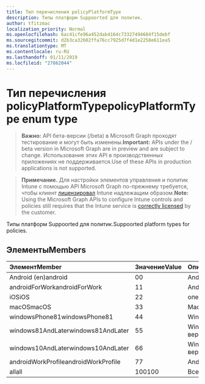 ```yaml
---
title: Тип перечисления policyPlatformType
description: Типы платформ Suppoorted для политик.
author: tfitzmac
localization_priority: Normal
ms.openlocfilehash: 6ac41cfe96a452dab4164c73327494684f15debf
ms.sourcegitcommit: d2b3ca32602ffa76cc7925d7f4d1e2258e611ea5
ms.translationtype: MT
ms.contentlocale: ru-RU
ms.lasthandoff: 01/11/2019
ms.locfileid: "27862044"
---
```

# <a name="policyplatformtype-enum-type"></a><span data-ttu-id="52392-103">Тип перечисления policyPlatformType</span><span class="sxs-lookup"><span data-stu-id="52392-103">policyPlatformType enum type</span></span>

> <span data-ttu-id="52392-104">**Важно:** API бета-версии (/beta) в Microsoft Graph проходят тестирование и могут быть изменены.</span><span class="sxs-lookup"><span data-stu-id="52392-104">**Important:** APIs under the / beta version in Microsoft Graph are in preview and are subject to change.</span></span> <span data-ttu-id="52392-105">Использование этих API в производственных приложениях не поддерживается.</span><span class="sxs-lookup"><span data-stu-id="52392-105">Use of these APIs in production applications is not supported.</span></span>

> <span data-ttu-id="52392-106">**Примечание.** Для настройки элементов управления и политик Intune с помощью API Microsoft Graph по-прежнему требуется, чтобы клиент [лицензировал](https://go.microsoft.com/fwlink/?linkid=839381) Intune надлежащим образом.</span><span class="sxs-lookup"><span data-stu-id="52392-106">**Note:** Using the Microsoft Graph APIs to configure Intune controls and policies still requires that the Intune service is [correctly licensed](https://go.microsoft.com/fwlink/?linkid=839381) by the customer.</span></span>

<span data-ttu-id="52392-107">Типы платформ Suppoorted для политик.</span><span class="sxs-lookup"><span data-stu-id="52392-107">Suppoorted platform types for policies.</span></span>
## <a name="members"></a><span data-ttu-id="52392-108">Элементы</span><span class="sxs-lookup"><span data-stu-id="52392-108">Members</span></span>
|<span data-ttu-id="52392-109">Элемент</span><span class="sxs-lookup"><span data-stu-id="52392-109">Member</span></span>|<span data-ttu-id="52392-110">Значение</span><span class="sxs-lookup"><span data-stu-id="52392-110">Value</span></span>|<span data-ttu-id="52392-111">Описание</span><span class="sxs-lookup"><span data-stu-id="52392-111">Description</span></span>|
|:---|:---|:---|
|<span data-ttu-id="52392-112">Android (en)</span><span class="sxs-lookup"><span data-stu-id="52392-112">android</span></span>|<span data-ttu-id="52392-113">0</span><span class="sxs-lookup"><span data-stu-id="52392-113">0</span></span>|<span data-ttu-id="52392-114">Android (en).</span><span class="sxs-lookup"><span data-stu-id="52392-114">Android.</span></span>|
|<span data-ttu-id="52392-115">androidForWork</span><span class="sxs-lookup"><span data-stu-id="52392-115">androidForWork</span></span>|<span data-ttu-id="52392-116">1</span><span class="sxs-lookup"><span data-stu-id="52392-116">1</span></span>|<span data-ttu-id="52392-117">AndroidForWork.</span><span class="sxs-lookup"><span data-stu-id="52392-117">AndroidForWork.</span></span>|
|<span data-ttu-id="52392-118">iOS</span><span class="sxs-lookup"><span data-stu-id="52392-118">iOS</span></span>|<span data-ttu-id="52392-119">2</span><span class="sxs-lookup"><span data-stu-id="52392-119">2</span></span>|<span data-ttu-id="52392-120">операций ввода-вывода.</span><span class="sxs-lookup"><span data-stu-id="52392-120">iOS.</span></span>|
|<span data-ttu-id="52392-121">macOS</span><span class="sxs-lookup"><span data-stu-id="52392-121">macOS</span></span>|<span data-ttu-id="52392-122">3</span><span class="sxs-lookup"><span data-stu-id="52392-122">3</span></span>|<span data-ttu-id="52392-123">MacOS.</span><span class="sxs-lookup"><span data-stu-id="52392-123">MacOS.</span></span>|
|<span data-ttu-id="52392-124">windowsPhone81</span><span class="sxs-lookup"><span data-stu-id="52392-124">windowsPhone81</span></span>|<span data-ttu-id="52392-125">4</span><span class="sxs-lookup"><span data-stu-id="52392-125">4</span></span>|<span data-ttu-id="52392-126">WindowsPhone 8.1.</span><span class="sxs-lookup"><span data-stu-id="52392-126">WindowsPhone 8.1.</span></span>|
|<span data-ttu-id="52392-127">windows81AndLater</span><span class="sxs-lookup"><span data-stu-id="52392-127">windows81AndLater</span></span>|<span data-ttu-id="52392-128">5</span><span class="sxs-lookup"><span data-stu-id="52392-128">5</span></span>|<span data-ttu-id="52392-129">Windows 8.1 и более поздних версий</span><span class="sxs-lookup"><span data-stu-id="52392-129">Windows 8.1 and later</span></span>|
|<span data-ttu-id="52392-130">windows10AndLater</span><span class="sxs-lookup"><span data-stu-id="52392-130">windows10AndLater</span></span>|<span data-ttu-id="52392-131">6</span><span class="sxs-lookup"><span data-stu-id="52392-131">6</span></span>|<span data-ttu-id="52392-132">Windows 10 и более поздних версий.</span><span class="sxs-lookup"><span data-stu-id="52392-132">Windows 10 and later.</span></span>|
|<span data-ttu-id="52392-133">androidWorkProfile</span><span class="sxs-lookup"><span data-stu-id="52392-133">androidWorkProfile</span></span>|<span data-ttu-id="52392-134">7</span><span class="sxs-lookup"><span data-stu-id="52392-134">7</span></span>|<span data-ttu-id="52392-135">AndroidWorkProfile.</span><span class="sxs-lookup"><span data-stu-id="52392-135">AndroidWorkProfile.</span></span>|
|<span data-ttu-id="52392-136">all</span><span class="sxs-lookup"><span data-stu-id="52392-136">all</span></span>|<span data-ttu-id="52392-137">100</span><span class="sxs-lookup"><span data-stu-id="52392-137">100</span></span>|<span data-ttu-id="52392-138">Все платформы.</span><span class="sxs-lookup"><span data-stu-id="52392-138">All platforms.</span></span>|





